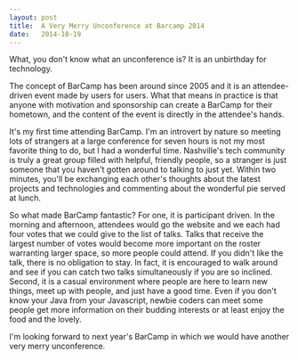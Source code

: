 ```yaml
---
layout: post
title:  A Very Merry Unconference at Barcamp 2014
date:   2014-10-19
---
```


What, you don't know what an unconference is? It is an unbirthday for technology.

The concept of BarCamp has been around since 2005 and it is an attendee-driven event made by users for users. What that means in practice is that anyone with motivation and sponsorship can create a BarCamp for their hometown, and the content of the event is directly in the attendee's hands.

It's my first time attending BarCamp. I'm an introvert by nature so meeting lots of strangers at a large conference for seven hours is not my most favorite thing to do, but I had a wonderful time. Nashville's tech community is truly a great group filled with helpful, friendly people, so a stranger is just someone that you haven't gotten around to talking to just yet. Within two minutes, you'll be exchanging each other's thoughts about the latest projects and technologies and commenting about the wonderful pie served at lunch.

So what made BarCamp fantastic? For one, it is participant driven. In the morning and afternoon, attendees would go the website and we each had four votes that we could give to the list of talks. Talks that receive the largest number of votes would become more important on the roster warranting larger space, so more people could attend. If you didn't like the talk, there is no obligation to stay. In fact, it is encouraged to walk around and see if you can catch two talks simultaneously if you are so inclined. Second, it is a casual environment where people are here to learn new things, meet up with people, and just have a good time. Even if you don't know your Java from your Javascript, newbie coders can meet some people get more information on their budding interests or at least enjoy the food and the lovely.

I'm looking forward to next year's BarCamp in which we would have another very merry unconference.
